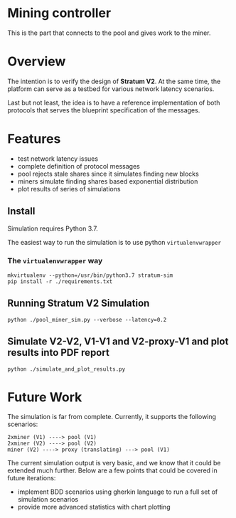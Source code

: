 # Mining controller

This is the part that connects to the pool and gives work to the miner.

# Overview

The intention is to verify the design of **Stratum V2**. At the same time, the platform can serve as a testbed for various network latency scenarios.

Last but not least, the idea is to have a reference implementation of both protocols that serves the blueprint specification of the messages.


# Features

- test network latency issues
- complete definition of protocol messages
- pool rejects stale shares since it simulates finding new blocks
- miners simulate finding shares based exponential distribution
- plot results of series of simulations


## Install

Simulation requires Python 3.7.

The easiest way to run the simulation is to use python `virtualenvwrapper`


### The `virtualenvwrapper` way

```
mkvirtualenv --python=/usr/bin/python3.7 stratum-sim
pip install -r ./requirements.txt
```

## Running Stratum V2 Simulation

`python ./pool_miner_sim.py --verbose --latency=0.2`

## Simulate V2-V2, V1-V1 and V2-proxy-V1 and plot results into PDF report

`python ./simulate_and_plot_results.py`


# Future Work

The simulation is far from complete. Currently, it supports the following
 scenarios:

```
2xminer (V1) ----> pool (V1)
2xminer (V2) ----> pool (V2)
miner (V2) ----> proxy (translating) ---> pool (V1)
```


The current simulation output is very basic, and we know that it could be extended much further. Below are a few points that could be covered in future iterations:
- implement BDD scenarios using gherkin language to run a full set of simulation scenarios
- provide more advanced statistics with chart plotting
